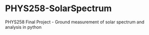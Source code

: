 # PHYS258-SolarSpectrum
PHYS258 Final Project - Ground measurement of solar spectrum and analysis in python
